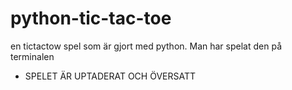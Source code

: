 # python-tic-tac-toe
en tictactow spel som är gjort med python. Man har spelat den på terminalen

* SPELET ÄR UPTADERAT OCH ÖVERSATT
